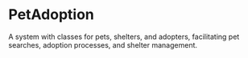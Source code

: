 # PetAdoption
A system with classes for pets, shelters, and adopters, facilitating pet searches, adoption processes, and shelter management.
